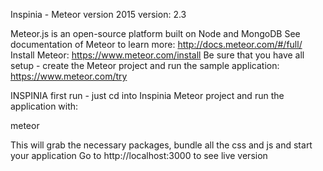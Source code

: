 Inspinia - Meteor version 2015
version: 2.3

Meteor.js is an open-source platform built on Node and MongoDB
See documentation of Meteor to learn more: http://docs.meteor.com/#/full/
Install Meteor: https://www.meteor.com/install
Be sure that you have all setup - create the Meteor project and run the sample application: https://www.meteor.com/try

INSPINIA first run - just cd into Inspinia Meteor project and run the application with:

meteor

This will grab the necessary packages, bundle all the css and js and start your application
Go to http://localhost:3000 to see live version